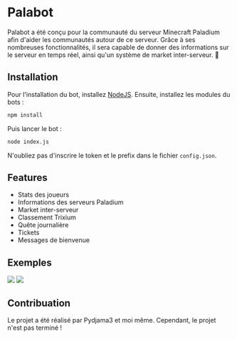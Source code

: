 # Palabot

Palabot a été conçu pour la communauté du serveur Minecraft Paladium afin d'aider les communautés autour de ce serveur. Grâce à ses nombreuses fonctionnalités, il sera capable de donner des informations sur le serveur en temps réel, ainsi qu'un système de market inter-serveur. 🧨 

## Installation

Pour l'installation du bot, installez [NodeJS](https://nodejs.org/fr/).
Ensuite, installez les modules du bots :
```bash
npm install
```
Puis lancer le bot :
```bash
node index.js
```

N'oubliez pas d'inscrire le token et le prefix dans le fichier `config.json`.

## Features

- Stats des joueurs
- Informations des serveurs Paladium
- Market inter-serveur
- Classement Trixium
- Quête journalière
- Tickets
- Messages de bienvenue


## Exemples

![](https://cdn.discordapp.com/attachments/876021172934938645/950848422171258880/unknown.png) ![](https://cdn.discordapp.com/attachments/876021172934938645/950848735108272179/unknown.png)

## Contribuation
Le projet a été réalisé par Pydjama3 et moi même. Cependant, le projet n'est pas terminé !
